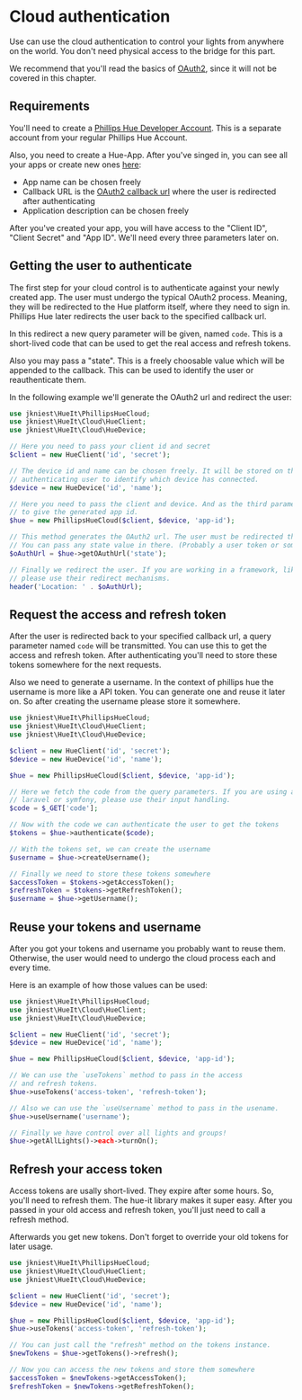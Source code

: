 # Cloud authentication

Use can use the cloud authentication to control your lights from anywhere on the world. You don't need physical access
to the bridge for this part.

We recommend that you'll read the basics of [OAuth2](https://oauth.net/2/), since it will not be covered in this chapter.

## Requirements
You'll need to create a [Phillips Hue Developer Account](https://developers.meethue.com/). This is a
separate account from your regular Phillips Hue Account.

Also, you need to create a Hue-App. After you've singed in, you can see all your apps or create
new ones [here](https://developers.meethue.com/my-apps/):
- App name can be chosen freely
- Callback URL is the [OAuth2 callback url](https://oauth.net/2/grant-types/authorization-code/) where the user is redirected after authenticating
- Application description can be chosen freely

After you've created your app, you will have access to the "Client ID", "Client Secret" and "App ID". We'll need every
three parameters later on.

## Getting the user to authenticate
The first step for your cloud control is to authenticate against your newly created app.
The user must undergo the typical OAuth2 process. Meaning, they will be redirected to the Hue platform
itself, where they need to sign in. Phillips Hue later redirects the user back to the specified callback url.

In this redirect a new query parameter will be given, named `code`. This is a short-lived code that can be used
to get the real access and refresh tokens.

Also you may pass a "state". This is a freely choosable value which will be appended to the callback. This can be
used to identify the user or reauthenticate them.

In the following example we'll generate the OAuth2 url and redirect the user:

```php
use jkniest\HueIt\PhillipsHueCloud;
use jkniest\HueIt\Cloud\HueClient;
use jkniest\HueIt\Cloud\HueDevice;

// Here you need to pass your client id and secret
$client = new HueClient('id', 'secret');

// The device id and name can be chosen freely. It will be stored on the bridge of the
// authenticating user to identify which device has connected. 
$device = new HueDevice('id', 'name');

// Here you need to pass the client and device. And as the third parameter you'll need
// to give the generated app id.
$hue = new PhillipsHueCloud($client, $device, 'app-id');

// This method generates the OAuth2 url. The user must be redirected there.
// You can pass any state value in there. (Probably a user token or something)
$oAuthUrl = $hue->getOAuthUrl('state');

// Finally we redirect the user. If you are working in a framework, like laravel or symfony
// please use their redirect mechanisms.
header('Location: ' . $oAuthUrl);
```

## Request the access and refresh token

After the user is redirected back to your specified callback url, a query parameter named `code` will
be transmitted. You can use this to get the access and refresh token. After authenticating you'll need to store these
tokens somewhere for the next requests.

Also we need to generate a username. In the context of phillips hue  the username is more like a API token. You can 
generate one and reuse it later on. So after creating the username please store it somewhere.

```php
use jkniest\HueIt\PhillipsHueCloud;
use jkniest\HueIt\Cloud\HueClient;
use jkniest\HueIt\Cloud\HueDevice;

$client = new HueClient('id', 'secret'); 
$device = new HueDevice('id', 'name');

$hue = new PhillipsHueCloud($client, $device, 'app-id');

// Here we fetch the code from the query parameters. If you are using a framework like
// laravel or symfony, please use their input handling.
$code = $_GET['code'];

// Now with the code we can authenticate the user to get the tokens
$tokens = $hue->authenticate($code);

// With the tokens set, we can create the username
$username = $hue->createUsername();

// Finally we need to store these tokens somewhere
$accessToken = $tokens->getAccessToken();
$refreshToken = $tokens->getRefreshToken();
$username = $hue->getUsername();
```

## Reuse your tokens and username
After you got your tokens and username you probably want to reuse them. Otherwise, the user would need to undergo
the cloud process each and every time.

Here is an example of how those values can be used:

```php
use jkniest\HueIt\PhillipsHueCloud;
use jkniest\HueIt\Cloud\HueClient;
use jkniest\HueIt\Cloud\HueDevice;

$client = new HueClient('id', 'secret'); 
$device = new HueDevice('id', 'name');

$hue = new PhillipsHueCloud($client, $device, 'app-id');

// We can use the `useTokens` method to pass in the access
// and refresh tokens.
$hue->useTokens('access-token', 'refresh-token');

// Also we can use the `useUsername` method to pass in the usename.
$hue->useUsername('username');

// Finally we have control over all lights and groups!
$hue->getAllLights()->each->turnOn();
```

## Refresh your access token
Access tokens are usally short-lived. They expire after some hours. So, you'll need to
refresh them. The hue-it library makes it super easy. After you passed in your old
access and refresh token, you'll just need to call a refresh method.

Afterwards you get new tokens. Don't forget to override your old tokens
for later usage.

```php
use jkniest\HueIt\PhillipsHueCloud;
use jkniest\HueIt\Cloud\HueClient;
use jkniest\HueIt\Cloud\HueDevice;

$client = new HueClient('id', 'secret'); 
$device = new HueDevice('id', 'name');

$hue = new PhillipsHueCloud($client, $device, 'app-id');
$hue->useTokens('access-token', 'refresh-token');

// You can just call the "refresh" method on the tokens instance.
$newTokens = $hue->getTokens()->refresh();

// Now you can access the new tokens and store them somewhere
$accessToken = $newTokens->getAccessToken();
$refreshToken = $newTokens->getRefreshToken();
```
